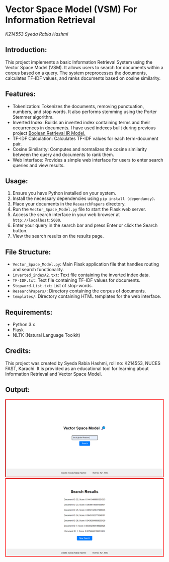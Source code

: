
# Vector Space Model (VSM) For Information Retrieval

_K214553 Syeda Rabia Hashmi_

## Introduction:
This project implements a basic Information Retrieval System using the Vector Space Model (VSM). It allows users to search for documents within a corpus based on a query. The system preprocesses the documents, calculates TF-IDF values, and ranks documents based on cosine similarity.

## Features:
- Tokenization: Tokenizes the documents, removing punctuation, numbers, and stop words. It also performs stemming using the Porter Stemmer algorithm.
- Inverted Index: Builds an inverted index containing terms and their occurrences in documents. I have used indexes built during previous project [Boolean Retrieval IR Model.](https://github.com/SRAABIA/Boolean-Retrieval-Model)
- TF-IDF Calculation: Calculates TF-IDF values for each term-document pair.
- Cosine Similarity: Computes and normalizes the cosine similarity between the query and documents to rank them.
- Web Interface: Provides a simple web interface for users to enter search queries and view results.

## Usage:
1. Ensure you have Python installed on your system.
2. Install the necessary dependencies using `pip install (dependancy)`.
3. Place your documents in the `ResearchPapers` directory.
4. Run the `Vector_Space_Model.py` file to start the Flask web server.
5. Access the search interface in your web browser at `http://localhost:5000`.
6. Enter your query in the search bar and press Enter or click the Search button.
7. View the search results on the results page.

## File Structure:
- `Vector_Space_Model.py`: Main Flask application file that handles routing and search functionality.
- `inverted_indexA2.txt`: Text file containing the inverted index data.
- `TF-IDF.txt`: Text file containing TF-IDF values for documents.
- `Stopword-List.txt`: List of stop-words.
- `ResearchPapers/`: Directory containing the corpus of documents.
- `templates/`: Directory containing HTML templates for the web interface.

## Requirements:
- Python 3.x
- Flask
- NLTK (Natural Language Toolkit)

## Credits:
This project was created by Syeda Rabia Hashmi, roll no: K214553, NUCES FAST, Karachi. It is provided as an educational tool for learning about Information Retrieval and Vector Space Model.

## Output:
![Search Page](templates/p1.png)
<br>
![Result Page](templates/p2.png)
